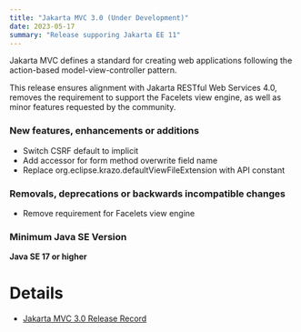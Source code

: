 ```yaml
---
title: "Jakarta MVC 3.0 (Under Development)"
date: 2023-05-17
summary: "Release supporing Jakarta EE 11"
---
```


Jakarta MVC defines a standard for creating web applications following the action-based model-view-controller pattern.

This release ensures alignment with Jakarta RESTful Web Services 4.0, removes the requirement to support the Facelets view engine, as well as minor features requested by the community.

### New features, enhancements or additions
<!-- List here -->
* Switch CSRF default to implicit
* Add accessor for form method overwrite field name
* Replace org.eclipse.krazo.defaultViewFileExtension with API constant

### Removals, deprecations or backwards incompatible changes
<!-- List here -->
* Remove requirement for Facelets view engine

### Minimum Java SE Version
<!-- Specify the minimum required Java SE version for this specification -->
**Java SE 17 or higher**

# Details

* [Jakarta MVC 3.0 Release Record](https://projects.eclipse.org/projects/ee4j.mvc/releases/3.0)

